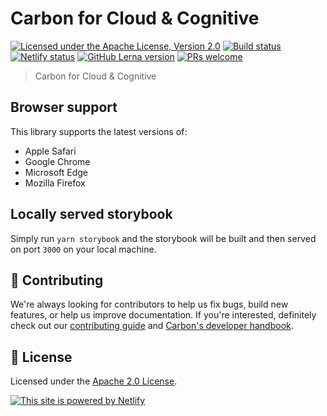# Carbon for Cloud & Cognitive

[![Licensed under the Apache License, Version 2.0](https://img.shields.io/badge/license-Apache--2.0-blue.svg)](https://github.com/carbon-design-system/ibm-cloud-cognitive/blob/master/LICENSE)
[![Build status](https://github.com/carbon-design-system/ibm-cloud-cognitive/workflows/ci/badge.svg)](https://github.com/carbon-design-system/ibm-cloud-cognitive/actions?query=workflow%3Aci)
[![Netlify status](https://img.shields.io/netlify/19d81e71-7987-4124-8a3a-36e051486e6b)](https://app.netlify.com/sites/ibm-cloud-paks/deploys)
[![GitHub Lerna version](https://img.shields.io/github/lerna-json/v/carbon-design-system/ibm-cloud-cognitive)](https://lerna.js.org)
[![PRs welcome](https://img.shields.io/badge/PRs-welcome-brightgreen)](https://github.com/carbon-design-system/ibm-cloud-cognitive/blob/master/.github/CONTRIBUTING.md)

> Carbon for Cloud & Cognitive

## Browser support

This library supports the latest versions of:

- Apple Safari
- Google Chrome
- Microsoft Edge
- Mozilla Firefox

## Locally served storybook

Simply run `yarn storybook` and the storybook will be built and then served on
port `3000` on your local machine.

## 🙌 Contributing

We're always looking for contributors to help us fix bugs, build new features,
or help us improve documentation. If you're interested, definitely check out our
[contributing guide](https://github.com/carbon-design-system/ibm-cloud-cognitive/blob/master/.github/CONTRIBUTING.md)
and
[Carbon's developer handbook](https://github.com/carbon-design-system/carbon/blob/master/docs/developer-handbook.md).

## 📝 License

Licensed under the
[Apache 2.0 License](https://github.com/carbon-design-system/ibm-cloud-cognitive/blob/master/LICENSE).

[![This site is powered by Netlify](https://www.netlify.com/img/global/badges/netlify-color-accent.svg)](https://www.netlify.com)
